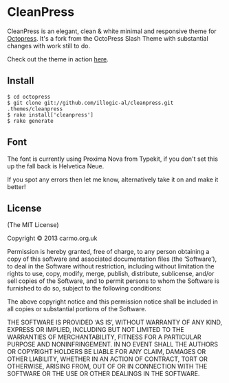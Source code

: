 CleanPress
==========
CleanPress is an elegant, clean & white minimal and responsive theme for [Octopress](http://octopress.org). It's a fork from the OctoPress Slash Theme with substantial changes with work still to do.

Check out the theme in action [here](http://orville.thebennettproject.com).


Install
-------
    $ cd octopress
    $ git clone git://github.com/illogic-al/cleanpress.git .themes/cleanpress
    $ rake install['cleanpress']
    $ rake generate


Font
---------------------
The font is currently using Proxima Nova from Typekit, if you don't set this up the fall back is Helvetica Neue.

If you spot any errors then let me know, alternatively take it on and make it better!

License
-------
(The MIT License)

Copyright © 2013 carmo.org.uk

Permission is hereby granted, free of charge, to any person obtaining a copy of this software and associated documentation files (the ‘Software’), to deal in the Software without restriction, including without limitation the rights to use, copy, modify, merge, publish, distribute, sublicense, and/or sell copies of the Software, and to permit persons to whom the Software is furnished to do so, subject to the following conditions:

The above copyright notice and this permission notice shall be included in all copies or substantial portions of the Software.

THE SOFTWARE IS PROVIDED ‘AS IS’, WITHOUT WARRANTY OF ANY KIND, EXPRESS OR IMPLIED, INCLUDING BUT NOT LIMITED TO THE WARRANTIES OF MERCHANTABILITY, FITNESS FOR A PARTICULAR PURPOSE AND NONINFRINGEMENT. IN NO EVENT SHALL THE AUTHORS OR COPYRIGHT HOLDERS BE LIABLE FOR ANY CLAIM, DAMAGES OR OTHER LIABILITY, WHETHER IN AN ACTION OF CONTRACT, TORT OR OTHERWISE, ARISING FROM, OUT OF OR IN CONNECTION WITH THE SOFTWARE OR THE USE OR OTHER DEALINGS IN THE SOFTWARE.
